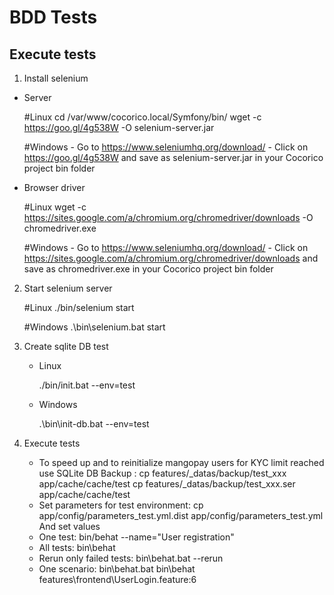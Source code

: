 # BDD Tests

##  Execute tests

1. Install selenium

- Server

        
    #Linux
        cd /var/www/cocorico.local/Symfony/bin/
        wget -c https://goo.gl/4g538W -O selenium-server.jar
            
    #Windows
        - Go to https://www.seleniumhq.org/download/
        - Click on https://goo.gl/4g538W and save as selenium-server.jar in your Cocorico project bin folder
        
- Browser driver

    
    #Linux
        wget -c https://sites.google.com/a/chromium.org/chromedriver/downloads -O chromedriver.exe
    
    #Windows
            - Go to https://www.seleniumhq.org/download/
            - Click on https://sites.google.com/a/chromium.org/chromedriver/downloads and save as chromedriver.exe in your Cocorico project bin folder


2. Start selenium server


    #Linux 
    ./bin/selenium start
        
    #Windows
    .\bin\selenium.bat start
        

3. Create sqlite DB test

    - Linux
    
        ./bin/init.bat --env=test
        
    - Windows
    
        .\bin\init-db.bat --env=test
    
    
4. Execute tests
    - To speed up and to reinitialize mangopay users for KYC limit reached use SQLite DB Backup :
        cp features/_datas/backup/test_xxx      app/cache/cache/test
        cp features/_datas/backup/test_xxx.ser      app/cache/cache/test
    - Set parameters for test environment:
        cp app/config/parameters_test.yml.dist app/config/parameters_test.yml
        And set values
    - One test:
        bin/behat --name="User registration"
    - All tests:
        bin\behat
    - Rerun only failed tests:
        bin\behat.bat --rerun
    - One scenario:
       bin\behat.bat bin\behat features\frontend\UserLogin.feature:6